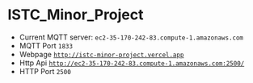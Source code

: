 # ISTC_Minor_Project
- Current MQTT server: <code>ec2-35-170-242-83.compute-1.amazonaws.com</code>
- MQTT Port <code>1833</code>
- Webpage <code>http://istc-minor-project.vercel.app</code>
- Http Api <code>http://ec2-35-170-242-83.compute-1.amazonaws.com:2500/ </code>
- HTTP Port <code>2500</code>

